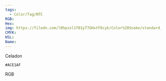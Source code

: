 ```yaml
---
tags:
  - Color/Tag/NTC
RGB:
Hex:
img: https://filedn.com/l0hpzxl1f01yT7GHxtF8cyk/Color%20Snake/standard_csv_to_svg/ACE1AF.svg
CMYK:
HSL:
Name:
---
```

Celadon
```palette
#ACE1AF
```
RGB
